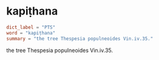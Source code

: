 # kapiṭhana

``` toml
dict_label = "PTS"
word = "kapiṭhana"
summary = "the tree Thespesia populneoides Vin.iv.35."
```

the tree Thespesia populneoides Vin.iv.35.

